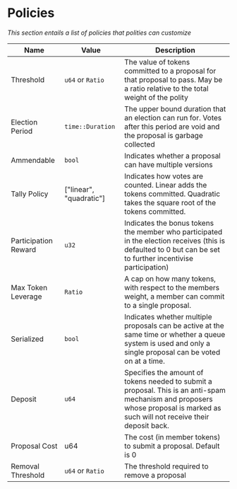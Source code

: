 # Policies

*This section entails a list of policies that polities can customize*

| Name | Value    | Description |
|------|----------|-------------|
| Threshold | `u64` or `Ratio` | The value of tokens committed to a proposal for that proposal to pass. May be a ratio relative to the total weight of the polity |
| Election Period | `time::Duration` | The upper bound duration that an election can run for. Votes after this period are void and the proposal is garbage collected |
| Ammendable | `bool` | Indicates whether a proposal can have multiple versions |
| Tally Policy | ["linear", "quadratic"] | Indicates how votes are counted. Linear adds the tokens committed. Quadratic takes the square root of the tokens committed. |
| Participation Reward | `u32` | Indicates the bonus tokens the member who participated in the election receives (this is defaulted to 0 but can be set to further incentivise participation) |
| Max Token Leverage | `Ratio` | A cap on how many tokens, with respect to the members weight, a member can commit to a single proposal. |
| Serialized | `bool` | Indicates whether multiple proposals can be active at the same time or whether a queue system is used and only a single proposal can be voted on at a time. |
| Deposit | `u64` | Specifies the amount of tokens needed to submit a proposal. This is an anti-spam mechanism and proposers whose proposal is marked as such will not receive their deposit back. |
Proposal Cost | u64 | The cost (in member tokens) to submit a proposal. Default is 0 |
| Removal Threshold | `u64` or `Ratio` | The threshold required to remove a proposal |